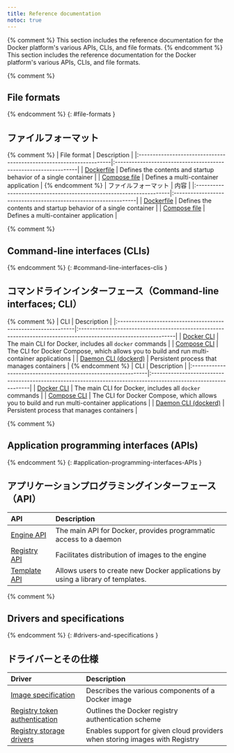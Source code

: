 ```yaml
---
title: Reference documentation
notoc: true
---
```


{% comment %}
This section includes the reference documentation for the Docker platform's
various APIs, CLIs, and file formats.
{% endcomment %}
This section includes the reference documentation for the Docker platform's
various APIs, CLIs, and file formats.

{% comment %}
## File formats
{% endcomment %}
{: #file-formats }
## ファイルフォーマット

{% comment %}
| File format                                                         | Description                                                     |
|:--------------------------------------------------------------------|:----------------------------------------------------------------|
| [Dockerfile](/engine/reference/builder/)                            | Defines the contents and startup behavior of a single container |
| [Compose file](/compose/compose-file/)                              | Defines a multi-container application                           |
{% endcomment %}
| ファイルフォーマット                                                | 内容                                                            |
|:--------------------------------------------------------------------|:----------------------------------------------------------------|
| [Dockerfile](/engine/reference/builder/)                            | Defines the contents and startup behavior of a single container |
| [Compose file](/compose/compose-file/)                              | Defines a multi-container application                           |


{% comment %}
## Command-line interfaces (CLIs)
{% endcomment %}
{: #command-line-interfaces-clis }
## コマンドラインインターフェース（Command-line interfaces; CLI）

{% comment %}
| CLI                                                           | Description                                                                                                     |
|:--------------------------------------------------------------|:----------------------------------------------------------------------------------------------------------------|
| [Docker CLI](/engine/reference/commandline/cli/)              | The main CLI for Docker, includes all `docker` commands |
| [Compose CLI](/compose/reference/overview/)                   | The CLI for Docker Compose, which allows you to build and run multi-container applications                      |
| [Daemon CLI (dockerd)](/engine/reference/commandline/dockerd/)                            | Persistent process that manages containers                                                 |
{% endcomment %}
| CLI                                                           | Description                                                                                                     |
|:--------------------------------------------------------------|:----------------------------------------------------------------------------------------------------------------|
| [Docker CLI](/engine/reference/commandline/cli/)              | The main CLI for Docker, includes all `docker` commands |
| [Compose CLI](/compose/reference/overview/)                   | The CLI for Docker Compose, which allows you to build and run multi-container applications                      |
| [Daemon CLI (dockerd)](/engine/reference/commandline/dockerd/)                            | Persistent process that manages containers                                                 |


{% comment %}
## Application programming interfaces (APIs)
{% endcomment %}
{: #application-programming-interfaces-APIs }
## アプリケーションプログラミングインターフェース（API）

| API                                                   | Description                                                                            |
|:------------------------------------------------------|:---------------------------------------------------------------------------------------|
| [Engine API](/engine/api/)                            | The main API for Docker, provides programmatic access to a daemon |
| [Registry API](/registry/spec/api/)                   | Facilitates distribution of images to the engine                                       |
| [Template API](app-template/api-reference)| Allows users to create new Docker applications by using a library of templates.|

{% comment %}
## Drivers and specifications
{% endcomment %}
{: #drivers-and-specifications }
## ドライバーとその仕様

| Driver                                                 | Description                                                                        |
|:-------------------------------------------------------|:-----------------------------------------------------------------------------------|
| [Image specification](/registry/spec/manifest-v2-2/)   | Describes the various components of a Docker image                                 |
| [Registry token authentication](/registry/spec/auth/)  | Outlines the Docker registry authentication scheme                                 |
| [Registry storage drivers](/registry/storage-drivers/) | Enables support for given cloud providers when storing images with Registry        |
